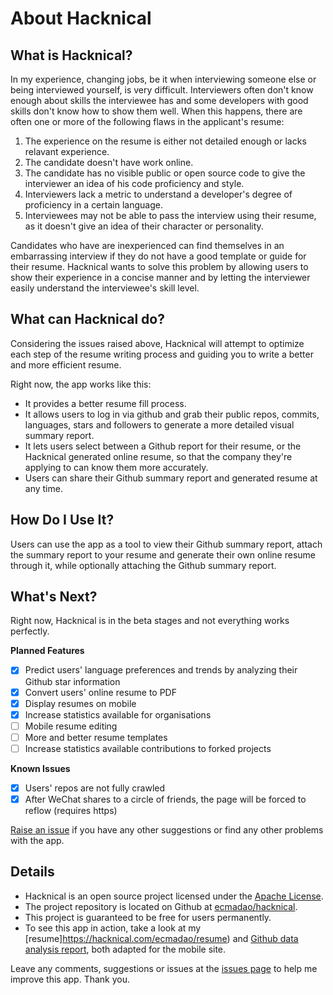# About Hacknical

## What is Hacknical?

In my experience, changing jobs, be it when interviewing someone else or being interviewed yourself, is very difficult. Interviewers often don't know enough about skills the interviewee has and some developers with good skills don't know how to show them well. When this happens, there are often one or more of the following flaws in the applicant's resume:

1. The experience on the resume is either not detailed enough or lacks relavant experience.
2. The candidate doesn't have work online.
3. The candidate has no visible public or open source code to give the interviewer an idea of his code proficiency and style.
4. Interviewers lack a metric to understand a developer's degree of proficiency in a certain language.
5. Interviewees may not be able to pass the interview using their resume, as it doesn't give an idea of their character or personality.

Candidates who have are inexperienced can find themselves in an embarrassing interview if they do not have a good template or guide for their resume. Hacknical wants to solve this problem by allowing users to show their experience in a concise manner and by letting the interviewer easily understand the interviewee's skill level.

## What can Hacknical do?

Considering the issues raised above, Hacknical will attempt to optimize each step of the resume writing process and guiding you to write a better and more efficient resume.

Right now, the app works like this:

- It provides a better resume fill process.
- It allows users to log in via github and grab their public repos, commits, languages, stars and followers to generate a more detailed visual summary report.
- It lets users select between a Github report for their resume, or the Hacknical generated online resume, so that the company they're applying to can know them more accurately.
- Users can share their Github summary report and generated resume at any time.

## How Do I Use It?

Users can use the app as a tool to view their Github summary report, attach the summary report to your resume and generate their own online resume through it, while optionally attaching the Github summary report.

## What's Next?

Right now, Hacknical is in the beta stages and not everything works perfectly.

**Planned Features**

- [x] Predict users' language preferences and trends by analyzing their Github star information
- [x] Convert users' online resume to PDF
- [x] Display resumes on mobile
- [x] Increase statistics available for organisations
- [ ] Mobile resume editing
- [ ] More and better resume templates
- [ ] Increase statistics available contributions to forked projects

**Known Issues**

- [x] Users' repos are not fully crawled
- [x]  After WeChat shares to a circle of friends, the page will be forced to reflow (requires https)

[Raise an issue](https://github.com/ecmadao/hacknical/issues) if you have any other suggestions or find any other problems with the app.

## Details

- Hacknical is an open source project licensed under the [Apache License](https://github.com/ecmadao/hacknical/blob/master/LICENSE).
- The project repository is located on Github at [ecmadao/hacknical](https://github.com/ecmadao/hacknical).
- This project is guaranteed to be free for users permanently.
- To see this app in action, take a look at my [resume]https://hacknical.com/ecmadao/resume) and [Github data analysis report](https://hacknical.com/ecmadao/github), both adapted for the mobile site.

Leave any comments, suggestions or issues at the [issues page](https://github.com/ecmadao/hacknical/issues) to help me improve this app. Thank you.
